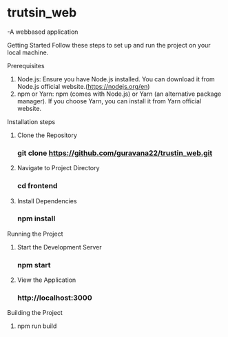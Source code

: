# trutsin_web
-A webbased application 


Getting Started
Follow these steps to set up and run the project on your local machine.

Prerequisites
1. Node.js: Ensure you have Node.js installed. You can download it from Node.js official website.(https://nodejs.org/en)
2. npm or Yarn: npm (comes with Node.js) or Yarn (an alternative package manager). If you choose Yarn, you can install it from Yarn official website.


Installation steps

1. Clone the Repository
      ### git clone https://github.com/guravana22/trustin_web.git
2. Navigate to Project Directory
      ### cd frontend
3. Install Dependencies
      ### npm install

Running the Project

1. Start the Development Server
      ### npm start
2. View the Application
      ### http://localhost:3000

Building the Project

  1. npm run build
